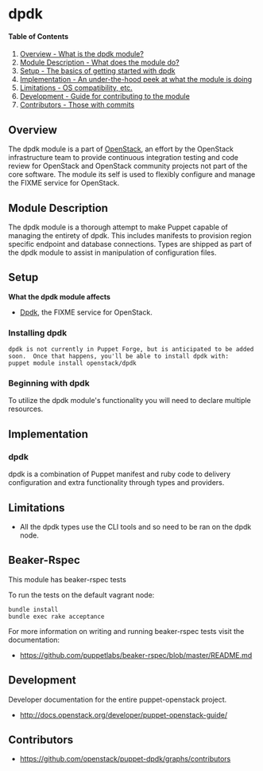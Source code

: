 dpdk
=======

#### Table of Contents

1. [Overview - What is the dpdk module?](#overview)
2. [Module Description - What does the module do?](#module-description)
3. [Setup - The basics of getting started with dpdk](#setup)
4. [Implementation - An under-the-hood peek at what the module is doing](#implementation)
5. [Limitations - OS compatibility, etc.](#limitations)
6. [Development - Guide for contributing to the module](#development)
7. [Contributors - Those with commits](#contributors)

Overview
--------

The dpdk module is a part of [OpenStack](https://www.openstack.org), an effort by the OpenStack infrastructure team to provide continuous integration testing and code review for OpenStack and OpenStack community projects not part of the core software.  The module its self is used to flexibly configure and manage the FIXME service for OpenStack.

Module Description
------------------

The dpdk module is a thorough attempt to make Puppet capable of managing the entirety of dpdk.  This includes manifests to provision region specific endpoint and database connections.  Types are shipped as part of the dpdk module to assist in manipulation of configuration files.

Setup
-----

**What the dpdk module affects**

* [Dpdk](https://wiki.openstack.org/wiki/Dpdk), the FIXME service for OpenStack.

### Installing dpdk

    dpdk is not currently in Puppet Forge, but is anticipated to be added soon.  Once that happens, you'll be able to install dpdk with:
    puppet module install openstack/dpdk

### Beginning with dpdk

To utilize the dpdk module's functionality you will need to declare multiple resources.

Implementation
--------------

### dpdk

dpdk is a combination of Puppet manifest and ruby code to delivery configuration and extra functionality through types and providers.

Limitations
------------

* All the dpdk types use the CLI tools and so need to be ran on the dpdk node.

Beaker-Rspec
------------

This module has beaker-rspec tests

To run the tests on the default vagrant node:

```shell
bundle install
bundle exec rake acceptance
```

For more information on writing and running beaker-rspec tests visit the documentation:

* https://github.com/puppetlabs/beaker-rspec/blob/master/README.md

Development
-----------

Developer documentation for the entire puppet-openstack project.

* http://docs.openstack.org/developer/puppet-openstack-guide/

Contributors
------------

* https://github.com/openstack/puppet-dpdk/graphs/contributors
